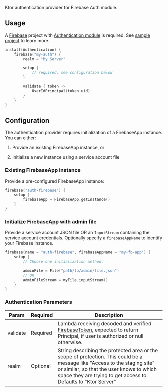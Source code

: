 Ktor authentication provider for Firebase Auth module.


## Usage

A [Firebase](https://firebase.google.com/) project
with [Authentication module](https://firebase.google.com/products/auth) is required.
See [sample project](./sample/README.md) to learn more.

```kotlin
install(Authentication) {
    firebase("my-auth") {
        realm = "My Server"

        setup {
            // required, see configuration below 
        }

        validate { token ->
            UserIdPrincipal(token.uid)
        }
    }
}
```

## Configuration

The authentication provider requires initialization of a FirebaseApp instance. You can either:

1. Provide an existing FirebaseApp instance, or

2. Initialize a new instance using a service account file

### Existing FirebaseApp instance

Provide a pre-configured FirebaseApp instance:

```kotlin
firebase("auth-firebase") {
    setup {
        firebaseApp = FirebaseApp.getInstance()
    }
}
```

### Initialize FirebaseApp with admin file

Provide a service account JSON file OR an `InputStream` containing the service account credentials.
Optionally specify a `firebaseAppName` to identify your Firebase instance.

```kotlin
firebase(name = "auth-firebase", firebaseAppName = "my-fb-app") {
    setup {
        // Choose one initialization method:

        adminFile = File("path/to/admin/file.json")
        // OR
        adminFileStream = myFile.inputStream()
    }
}

```

### Authentication Parameters

| **Param** | **Required** | **Description**                                                                                                                                                                                                                          |
|-----------|--------------|------------------------------------------------------------------------------------------------------------------------------------------------------------------------------------------------------------------------------------------|
| validate  | Required     | Lambda receiving decoded and verified [FirebaseToken](https://firebase.google.com/docs/reference/admin/java/reference/com/google/firebase/auth/FirebaseToken), expected to return Principal, if user is authorized or null otherwise.    |
| realm     | Optional     | String describing the protected area or the scope of protection. This could be a message like "Access to the staging site" or similar, so that the user knows to which space they are trying to get access to. Defaults to "Ktor Server" |
